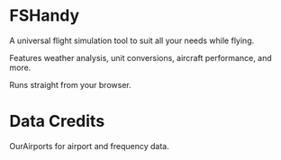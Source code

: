 # FSHandy
 
A universal flight simulation tool to suit all your needs while flying.

Features weather analysis, unit conversions, aircraft performance, and more.

Runs straight from your browser. 

# Data Credits

OurAirports for airport and frequency data.
